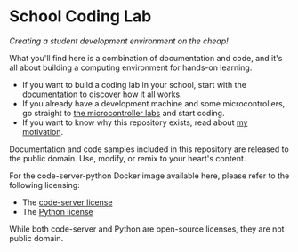 # School Coding Lab
_Creating a student development environment on the cheap!_

What you'll find here is a combination of documentation and code, and it's all about building a computing environment for hands-on learning.

* If you want to build a coding lab in your school, start with the [documentation](https://davescodemusings.github.io/school-coding-lab/) to discover how it all works.
* If you already have a development machine and some microcontrollers, go straight to [the microcontroller labs](https://davescodemusings.github.io/school-coding-lab/labs/) and start coding.
* If you want to know why this repository exists, read about [my motivation](MOTIVATION.md).

Documentation and code samples included in this repository are released to the public domain. Use, modify, or remix to your heart's content.

For the code-server-python Docker image available here, please refer to the following licensing:
* The [code-server license](https://github.com/coder/code-server/blob/main/LICENSE)
* The [Python license](https://docs.python.org/3/license.html)

While both code-server and Python are open-source licenses, they are not public domain.

